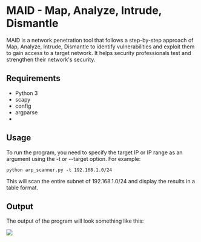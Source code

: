 # MAID - Map, Analyze, Intrude, Dismantle

MAID is a network penetration tool that follows a step-by-step approach of Map, Analyze, Intrude, Dismantle to identify vulnerabilities and exploit them to gain access to a target network. It helps security professionals test and strengthen their network's security.

## Requirements
- Python 3
- scapy
- config
- argparse
- 
## Usage
To run the program, you need to specify the target IP or IP range as an argument using the -t or --target option. For example:

`python arp_scanner.py -t 192.168.1.0/24`

This will scan the entire subnet of 192.168.1.0/24 and display the results in a table format.

## Output
The output of the program will look something like this:

![]([https://ibb.co/Z2xsG2d](https://i.ibb.co/Y0h9P02/Capture.png)https://i.ibb.co/Y0h9P02/Capture.png)
